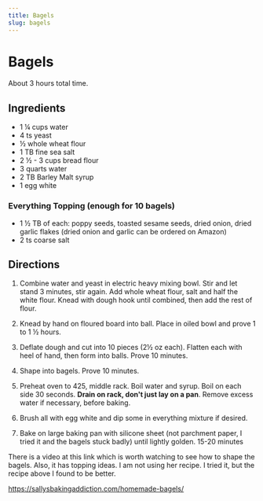 ```yaml
---
title: Bagels
slug: bagels
---
```


# Bagels

About 3 hours total time.

## Ingredients

- 1 ¼ cups water
- 4 ts yeast
- ½ whole wheat flour
- 1 TB fine sea salt
- 2 ½ - 3 cups bread flour
- 3 quarts water
- 2 TB Barley Malt syrup
- 1 egg white

### Everything Topping (enough for 10 bagels)

- 1 ½ TB of each: poppy seeds, toasted sesame seeds, dried onion, dried garlic flakes (dried onion and garlic can be ordered on Amazon)
- 2 ts coarse salt

## Directions

1. Combine water and yeast in electric heavy mixing bowl. Stir and let stand 3 minutes, stir again. Add whole wheat flour, salt and half the white flour. Knead with dough hook until combined, then add the rest of flour.

2. Knead by hand on floured board into ball. Place in oiled bowl and prove 1 to 1 ½ hours.

3. Deflate dough and cut into 10 pieces (2½ oz each). Flatten each with heel of hand, then form into balls. Prove 10 minutes.

4. Shape into bagels. Prove 10 minutes.

5. Preheat oven to 425, middle rack. Boil water and syrup. Boil on each side 30 seconds. **Drain on rack, don't just lay on a pan**. Remove excess water if necessary, before baking.

6. Brush all with egg white and dip some in everything mixture if desired.

7. Bake on large baking pan with silicone sheet (not parchment paper, I tried it and the bagels stuck badly) until lightly golden. 15-20 minutes

There is a video at this link which is worth watching to see how to shape the bagels. Also, it has topping ideas. I am not using her recipe. I tried it, but the recipe above I found to be better.

<https://sallysbakingaddiction.com/homemade-bagels/>